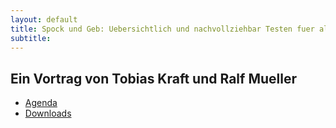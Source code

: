```yaml
---
layout: default
title: Spock und Geb: Uebersichtlich und nachvollziehbar Testen fuer alle!
subtitle: 
---
```


## Ein Vortrag von Tobias Kraft und Ralf Mueller

* [Agenda](agenda.html)
* [Downloads](downloads.html)

